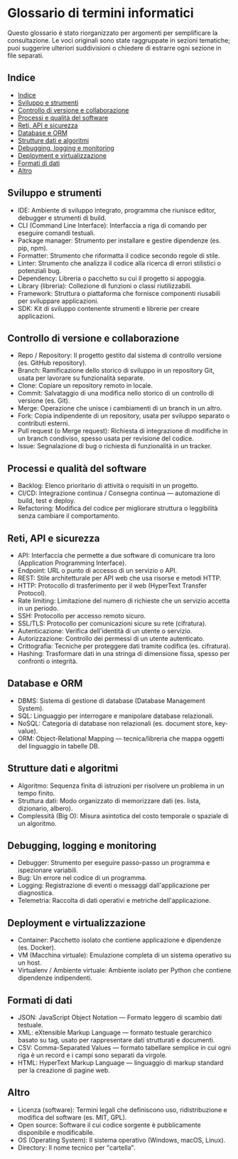 # Glossario di termini informatici

Questo glossario è stato riorganizzato per argomenti per semplificare la consultazione. Le voci originali sono state raggruppate in sezioni tematiche; puoi suggerire ulteriori suddivisioni o chiedere di estrarre ogni sezione in file separati.

## Indice

- [Indice](#indice)
- [Sviluppo e strumenti](#sviluppo-e-strumenti)
- [Controllo di versione e collaborazione](#controllo-di-versione-e-collaborazione)
- [Processi e qualità del software](#processi-e-qualità-del-software)
- [Reti, API e sicurezza](#reti-api-e-sicurezza)
- [Database e ORM](#database-e-orm)
- [Strutture dati e algoritmi](#strutture-dati-e-algoritmi)
- [Debugging, logging e monitoring](#debugging-logging-e-monitoring)
- [Deployment e virtualizzazione](#deployment-e-virtualizzazione)
- [Formati di dati](#formati-di-dati)
- [Altro](#altro)

## Sviluppo e strumenti

- IDE: Ambiente di sviluppo integrato, programma che riunisce editor, debugger e strumenti di build.
- CLI (Command Line Interface): Interfaccia a riga di comando per eseguire comandi testuali.
- Package manager: Strumento per installare e gestire dipendenze (es. pip, npm).
- Formatter: Strumento che riformatta il codice secondo regole di stile.
- Linter: Strumento che analizza il codice alla ricerca di errori stilistici o potenziali bug.
- Dependency: Libreria o pacchetto su cui il progetto si appoggia.
- Library (libreria): Collezione di funzioni o classi riutilizzabili.
- Framework: Struttura o piattaforma che fornisce componenti riusabili per sviluppare applicazioni.
- SDK: Kit di sviluppo contenente strumenti e librerie per creare applicazioni.

## Controllo di versione e collaborazione

- Repo / Repository: Il progetto gestito dal sistema di controllo versione (es. GitHub repository).
- Branch: Ramificazione dello storico di sviluppo in un repository Git, usata per lavorare su funzionalità separate.
- Clone: Copiare un repository remoto in locale.
- Commit: Salvataggio di una modifica nello storico di un controllo di versione (es. Git).
- Merge: Operazione che unisce i cambiamenti di un branch in un altro.
- Fork: Copia indipendente di un repository, usata per sviluppo separato o contributi esterni.
- Pull request (o Merge request): Richiesta di integrazione di modifiche in un branch condiviso, spesso usata per revisione del codice.
- Issue: Segnalazione di bug o richiesta di funzionalità in un tracker.

## Processi e qualità del software

- Backlog: Elenco prioritario di attività o requisiti in un progetto.
- CI/CD: Integrazione continua / Consegna continua — automazione di build, test e deploy.
- Refactoring: Modifica del codice per migliorare struttura o leggibilità senza cambiare il comportamento.

## Reti, API e sicurezza

- API: Interfaccia che permette a due software di comunicare tra loro (Application Programming Interface).
- Endpoint: URL o punto di accesso di un servizio o API.
- REST: Stile architetturale per API web che usa risorse e metodi HTTP.
- HTTP: Protocollo di trasferimento per il web (HyperText Transfer Protocol).
- Rate limiting: Limitazione del numero di richieste che un servizio accetta in un periodo.
- SSH: Protocollo per accesso remoto sicuro.
- SSL/TLS: Protocollo per comunicazioni sicure su rete (cifratura).
- Autenticazione: Verifica dell'identità di un utente o servizio.
- Autorizzazione: Controllo dei permessi di un utente autenticato.
- Crittografia: Tecniche per proteggere dati tramite codifica (es. cifratura).
- Hashing: Trasformare dati in una stringa di dimensione fissa, spesso per confronti o integrità.

## Database e ORM

- DBMS: Sistema di gestione di database (Database Management System).
- SQL: Linguaggio per interrogare e manipolare database relazionali.
- NoSQL: Categoria di database non relazionali (es. document store, key-value).
- ORM: Object-Relational Mapping — tecnica/libreria che mappa oggetti del linguaggio in tabelle DB.

## Strutture dati e algoritmi

- Algoritmo: Sequenza finita di istruzioni per risolvere un problema in un tempo finito.
- Struttura dati: Modo organizzato di memorizzare dati (es. lista, dizionario, albero).
- Complessità (Big O): Misura asintotica del costo temporale o spaziale di un algoritmo.

## Debugging, logging e monitoring

- Debugger: Strumento per eseguire passo-passo un programma e ispezionare variabili.
- Bug: Un errore nel codice di un programma.
- Logging: Registrazione di eventi o messaggi dall'applicazione per diagnostica.
- Telemetria: Raccolta di dati operativi e metriche dell'applicazione.

## Deployment e virtualizzazione

- Container: Pacchetto isolato che contiene applicazione e dipendenze (es. Docker).
- VM (Macchina virtuale): Emulazione completa di un sistema operativo su un host.
- Virtualenv / Ambiente virtuale: Ambiente isolato per Python che contiene dipendenze indipendenti.

## Formati di dati

- JSON: JavaScript Object Notation — Formato leggero di scambio dati testuale.
- XML: eXtensible Markup Language — formato testuale gerarchico basato su tag, usato per rappresentare dati strutturati e documenti.
- CSV: Comma-Separated Values — formato tabellare semplice in cui ogni riga è un record e i campi sono separati da virgole.
- HTML: HyperText Markup Language — linguaggio di markup standard per la creazione di pagine web.

## Altro

- Licenza (software): Termini legali che definiscono uso, ridistribuzione e modifica del software (es. MIT, GPL).
- Open source: Software il cui codice sorgente è pubblicamente disponibile e modificabile.
- OS (Operating System): Il sistema operativo (Windows, macOS, Linux).
- Directory: Il nome tecnico per "cartella".

